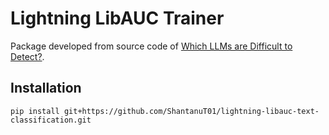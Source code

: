 # Lightning LibAUC Trainer

Package developed from source code of [Which LLMs are Difficult to Detect?](https://arxiv.org/abs/2410.14875). 

## Installation
```shell
pip install git+https://github.com/ShantanuT01/lightning-libauc-text-classification.git
```

